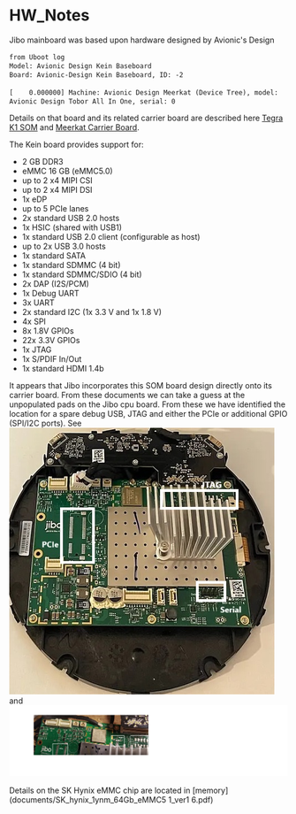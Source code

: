 # HW_Notes
Jibo mainboard was based upon hardware designed by Avionic's Design

    from Uboot log
    Model: Avionic Design Kein Baseboard
    Board: Avionic-Design Kein Baseboard, ID: -2

    [    0.000000] Machine: Avionic Design Meerkat (Device Tree), model: Avionic Design Tobor All In One, serial: 0
    
Details on that board and its related carrier board are described here [Tegra K1 SOM](documents/Tegra_K1_SOM_manual.pdf) 
and [Meerkat Carrier Board](documents/Meerkat_k1_eval_kit.pdf). 

The Kein board provides support for:
* 2 GB DDR3
* eMMC 16 GB (eMMC5.0)
* up to 2 x4 MIPI CSI
* up to 2 x4 MIPI DSI
* 1x eDP
* up to 5 PCIe lanes
* 2x standard USB 2.0 hosts
* 1x HSIC (shared with USB1)
* 1x standard USB 2.0 client (configurable as host)
* up to 2x USB 3.0 hosts
* 1x standard SATA
* 1x standard SDMMC (4 bit)
* 1x standard SDMMC/SDIO (4 bit)
* 2x DAP (I2S/PCM)
* 1x Debug UART
* 3x UART
* 2x standard I2C (1x 3.3 V and 1x 1.8 V)
* 4x SPI
* 8x 1.8V GPIOs
* 22x 3.3V GPIOs
* 1x JTAG
* 1x S/PDIF In/Out
* 1x standard HDMI 1.4b

It appears that Jibo incorporates this SOM board design directly onto its carrier board. From these documents we can take a guess at the unpopulated pads on the Jibo cpu board. From these we have identified
the location for a spare debug USB, JTAG and either the PCIe or additional GPIO (SPI/I2C ports). See
![CPU](images/Jibo_PCB_wLabel.jpg) and ![CPU2](images/Jibo_JTAG_wLabel.png)

Details on the SK Hynix eMMC chip are located in [memory](documents/SK_hynix_1ynm_64Gb_eMMC5 1_ver1 6.pdf)
